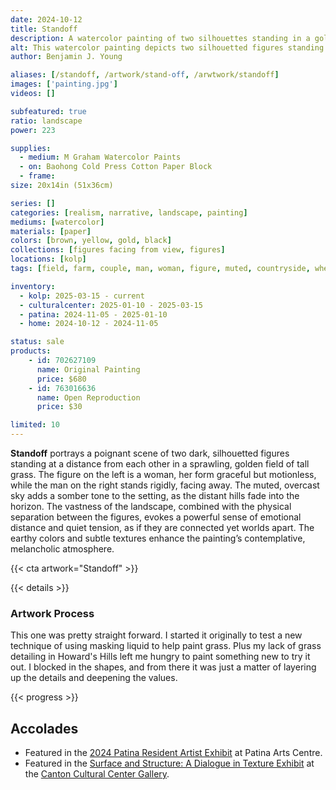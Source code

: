 ```yaml
---
date: 2024-10-12
title: Standoff
description: A watercolor painting of two silhouettes standing in a golden field, highlighting the tenseness of the couple.
alt: This watercolor painting depicts two silhouetted figures standing apart in a vast, golden field under a cloudy sky, creating a mood of quiet tension and isolation against a distant mountainous backdrop.
author: Benjamin J. Young

aliases: [/standoff, /artwork/stand-off, /arwtwork/standoff]
images: ['painting.jpg']
videos: []

subfeatured: true
ratio: landscape
power: 223

supplies:
  - medium: M Graham Watercolor Paints
  - on: Baohong Cold Press Cotton Paper Block
  - frame: 
size: 20x14in (51x36cm)

series: []
categories: [realism, narrative, landscape, painting]
mediums: [watercolor]
materials: [paper]
colors: [brown, yellow, gold, black]
collections: [figures facing from view, figures]
locations: [kolp]
tags: [field, farm, couple, man, woman, figure, muted, countryside, wheat, outdoors, autumn, tension, rustic, melancholy, number twenty]

inventory:
  - kolp: 2025-03-15 - current
  - culturalcenter: 2025-01-10 - 2025-03-15
  - patina: 2024-11-05 - 2025-01-10
  - home: 2024-10-12 - 2024-11-05

status: sale
products:
    - id: 702627109
      name: Original Painting
      price: $680
    - id: 763016636
      name: Open Reproduction
      price: $30

limited: 10
---
```


**Standoff** portrays a poignant scene of two dark, silhouetted figures standing at a distance from each other in a sprawling, golden field of tall grass. The figure on the left is a woman, her form graceful but motionless, while the man on the right stands rigidly, facing away. The muted, overcast sky adds a somber tone to the setting, as the distant hills fade into the horizon. The vastness of the landscape, combined with the physical separation between the figures, evokes a powerful sense of emotional distance and quiet tension, as if they are connected yet worlds apart. The earthy colors and subtle textures enhance the painting’s contemplative, melancholic atmosphere.

<!--more-->

{{< cta artwork="Standoff" >}}

{{< details >}}

### Artwork Process ###

This one was pretty straight forward. I started it originally to test a new technique of using masking liquid to help paint grass. Plus my lack of grass detailing in Howard's Hills left me hungry to paint something new to try it out. I blocked in the shapes, and from there it was just a matter of layering up the details and deepening the values.

{{< progress >}}

## Accolades ##

* Featured in the [2024 Patina Resident Artist Exhibit](https://www.facebook.com/events/512553025101953) at Patina Arts Centre.
* Featured in the [Surface and Structure: A Dialogue in Texture Exhibit](https://artsinstark.com/surface-and-structure-a-dialogue-in-texture-opens-january-16-at-the-cultural-center-gallery/?fbclid=IwY2xjawHs4upleHRuA2FlbQIxMAABHVuxYcp1388QiP1wHwfzSl_zD5yaXzqCEaEzwQRiffFD4fi50l4KhCRbIQ_aem_y6Loqj6coj59e3x-HEd1yg) at the [Canton Cultural Center Gallery](https://culturalcenterforthearts.com).
